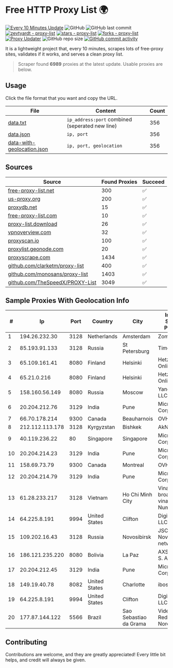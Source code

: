 
# Free HTTP Proxy List 🌍

[![Every 10 Minutes Update](https://github.com/mertguvencli/http-proxy-list/actions/workflows/main.yml/badge.svg?branch=main)](https://github.com/mertguvencli/http-proxy-list/actions/workflows/main.yml)
![GitHub](https://img.shields.io/github/license/mertguvencli/http-proxy-list)
![GitHub last commit](https://img.shields.io/github/last-commit/mertguvencli/http-proxy-list)
[![zevtyardt - proxy-list](https://img.shields.io/static/v1?label=zevtyardt&message=proxy-list&color=blue&logo=github)](https://github.com/zevtyardt/proxy-list "Go to GitHub repo")
[![stars - proxy-list](https://img.shields.io/github/stars/zevtyardt/proxy-list?style=social)](https://github.com/zevtyardt/proxy-list)
[![forks - proxy-list](https://img.shields.io/github/forks/zevtyardt/proxy-list?style=social)](https://github.com/zevtyardt/proxy-list)
[![Proxy Updater](https://github.com/zevtyardt/proxy-list/workflows/Proxy%20Updater/badge.svg)](https://github.com/zevtyardt/proxy-list/actions?query=workflow:"Proxy+Updater")
![GitHub repo size](https://img.shields.io/github/repo-size/zevtyardt/proxy-list)
[![GitHub commit activity](https://img.shields.io/github/commit-activity/m/zevtyardt/proxy-list?logo=commits)](https://github.com/zevtyardt/proxy-list/commits/main)

It is a lightweight project that, every 10 minutes, scrapes lots of free-proxy sites, validates if it works, and serves a clean proxy list.

> Scraper found **6989** proxies at the latest update. Usable proxies are below.

## Usage

Click the file format that you want and copy the URL.

|File|Content|Count|
|----|-------|-----|
|[data.txt](https://raw.githubusercontent.com/mertguvencli/http-proxy-list/main/proxy-list/data.txt)|`ip_address:port` combined (seperated new line)|356|
|[data.json](https://raw.githubusercontent.com/mertguvencli/http-proxy-list/main/proxy-list/data.json)|`ip, port`|356|
|[data-with-geolocation.json](https://raw.githubusercontent.com/mertguvencli/http-proxy-list/main/proxy-list/data-with-geolocation.json)|`ip, port, geolocation`|356|

## Sources

|Source|Found Proxies|Succeed|
|------|-------------|-------|
|[free-proxy-list.net](https://free-proxy-list.net)|300|✅|
|[us-proxy.org](https://www.us-proxy.org)|200|✅|
|[proxydb.net](http://proxydb.net)|15|✅|
|[free-proxy-list.com](https://free-proxy-list.com/?page=&port=&type%5B%5D=http&type%5B%5D=https&up_time=0&search=Search)|10|✅|
|[proxy-list.download](https://www.proxy-list.download/HTTP)|26|✅|
|[vpnoverview.com](https://vpnoverview.com/privacy/anonymous-browsing/free-proxy-servers)|32|✅|
|[proxyscan.io](https://www.proxyscan.io)|100|✅|
|[proxylist.geonode.com](https://proxylist.geonode.com/api/proxy-list?limit=300&page=1&sort_by=lastChecked&sort_type=desc&protocols=http,https)|20|✅|
|[proxyscrape.com](https://api.proxyscrape.com/v2/?request=displayproxies&protocol=http&timeout=10000&country=all&ssl=all&anonymity=all)|1434|✅|
|[github.com/clarketm/proxy-list](https://raw.githubusercontent.com/clarketm/proxy-list/master/proxy-list-raw.txt)|400|✅|
|[github.com/monosans/proxy-list](https://raw.githubusercontent.com/monosans/proxy-list/main/proxies/http.txt)|1403|✅|
|[github.com/TheSpeedX/PROXY-List](https://raw.githubusercontent.com/TheSpeedX/PROXY-List/master/http.txt)|3049|✅|


## Sample Proxies With Geolocation Info

|#|Ip|Port|Country|City|Internet Service Provider|
|-|--|----|-------|----|-------------------------|
|1|194.26.232.30|3128|Netherlands|Amsterdam|Zomro B.V.|
|2|85.193.91.133|3128|Russia|St Petersburg|TimeWeb Ltd.|
|3|65.109.161.41|8080|Finland|Helsinki|Hetzner Online GmbH|
|4|65.21.0.216|8080|Finland|Helsinki|Hetzner Online GmbH|
|5|158.160.56.149|8080|Russia|Moscow|Yandex.Cloud LLC|
|6|20.204.212.76|3129|India|Pune|Microsoft Corporation|
|7|66.70.178.214|9300|Canada|Beauharnois|OVH SAS|
|8|212.112.113.178|3128|Kyrgyzstan|Bishkek|AkNet|
|9|40.119.236.22|80|Singapore|Singapore|Microsoft Corporation|
|10|20.204.214.23|3129|India|Pune|Microsoft Corporation|
|11|158.69.73.79|9300|Canada|Montreal|OVH SAS|
|12|20.204.214.79|3129|India|Pune|Microsoft Corporation|
|13|61.28.233.217|3128|Vietnam|Ho Chi Minh City|Vinadata broadcast via vinagame AS Number|
|14|64.225.8.191|9994|United States|Clifton|DigitalOcean, LLC|
|15|109.202.16.43|3128|Russia|Novosibirsk|JSC Avantel. Novosibirsk network|
|16|186.121.235.220|8080|Bolivia|La Paz|AXS Bolivia S. A.|
|17|20.204.212.45|3129|India|Pune|Microsoft Corporation|
|18|149.19.40.78|8082|United States|Charlotte|iboss, inc|
|19|64.225.8.191|9994|United States|Clifton|DigitalOcean, LLC|
|20|177.87.144.122|5566|Brazil|Sao Sebastiao da Grama|Videomar Rede Nordeste S/A|



## Contributing

Contributions are welcome, and they are greatly appreciated! Every
little bit helps, and credit will always be given.


